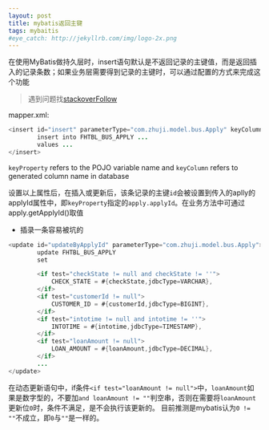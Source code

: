 ```yaml
---
layout: post
title: mybatis返回主键
tags: mybaitis
#eye_catch: http://jekyllrb.com/img/logo-2x.png
---
```

在使用MyBatis做持久层时，insert语句默认是不返回记录的主键值，而是返回插入的记录条数；如果业务层需要得到记录的主键时，可以通过配置的方式来完成这个功能

<!--more-->
> 遇到问题找[stackoverFollow](https://stackoverflow.com/questions/18507508/mybatis-how-to-get-the-auto-generated-key-of-an-insert-mysql)

<!--more-->

mapper.xml:

```java
<insert id="insert" parameterType="com.zhuji.model.bus.Apply" keyColumn="id" useGeneratedKeys="true" keyProperty="apply.applyId">
        insert into FHTBL_BUS_APPLY ...
        values ...
</insert>
```

`keyProperty` refers to the POJO variable name and `keyColumn` refers to generated column name in database

设置以上属性后，在插入或更新后，该条记录的主键`id`会被设置到传入的aplly的applyId属性中，即`keyProperty`指定的`apply.applyId`。在业务方法中可通过apply.getApplyId()取值

- 插录一条容易被坑的

```java
<update id="updateByApplyId" parameterType="com.zhuji.model.bus.Apply">
        update FHTBL_BUS_APPLY
        set

        <if test="checkState != null and checkState != ''">
            CHECK_STATE = #{checkState,jdbcType=VARCHAR},
        </if>
        <if test="customerId != null">
            CUSTOMER_ID = #{customerId,jdbcType=BIGINT},
        </if>
        <if test="intotime != null and intotime != ''">
            INTOTIME = #{intotime,jdbcType=TIMESTAMP},
        </if>
        <if test="loanAmount != null">
            LOAN_AMOUNT = #{loanAmount,jdbcType=DECIMAL},
        </if>
        ...
</update>
```

在动态更新语句中，if条件`<if test="loanAmount != null">`中，`loanAmount`如果是数字型的，不要加`and loanAmount != ""`判空串，否则在需要将`loanAmount`更新位`0`时，条件不满足，是不会执行该更新的。
目前推测是mybatis认为`0 != ""`不成立，即`0`与`""`是一样的。